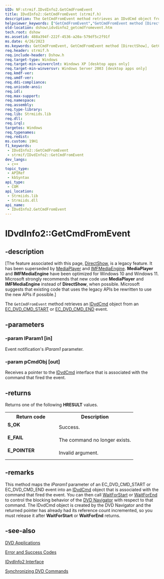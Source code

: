```yaml
---
UID: NF:strmif.IDvdInfo2.GetCmdFromEvent
title: IDvdInfo2::GetCmdFromEvent (strmif.h)
description: The GetCmdFromEvent method retrieves an IDvdCmd object from an EC_DVD_CMD_START or EC_DVD_CMD_END event.
helpviewer_keywords: ["GetCmdFromEvent","GetCmdFromEvent method [DirectShow]","GetCmdFromEvent method [DirectShow]","IDvdInfo2 interface","IDvdInfo2 interface [DirectShow]","GetCmdFromEvent method","IDvdInfo2.GetCmdFromEvent","IDvdInfo2::GetCmdFromEvent","IDvdInfo2GetCmdFromEvent","dshow.idvdinfo2_getcmdfromevent","strmif/IDvdInfo2::GetCmdFromEvent"]
old-location: dshow\idvdinfo2_getcmdfromevent.htm
tech.root: dshow
ms.assetid: 488a394f-222f-4536-a20a-579df5c2f91f
ms.date: 4/26/2023
ms.keywords: GetCmdFromEvent, GetCmdFromEvent method [DirectShow], GetCmdFromEvent method [DirectShow],IDvdInfo2 interface, IDvdInfo2 interface [DirectShow],GetCmdFromEvent method, IDvdInfo2.GetCmdFromEvent, IDvdInfo2::GetCmdFromEvent, IDvdInfo2GetCmdFromEvent, dshow.idvdinfo2_getcmdfromevent, strmif/IDvdInfo2::GetCmdFromEvent
req.header: strmif.h
req.include-header: Dshow.h
req.target-type: Windows
req.target-min-winverclnt: Windows XP [desktop apps only]
req.target-min-winversvr: Windows Server 2003 [desktop apps only]
req.kmdf-ver: 
req.umdf-ver: 
req.ddi-compliance: 
req.unicode-ansi: 
req.idl: 
req.max-support: 
req.namespace: 
req.assembly: 
req.type-library: 
req.lib: Strmiids.lib
req.dll: 
req.irql: 
targetos: Windows
req.typenames: 
req.redist: 
ms.custom: 19H1
f1_keywords:
 - IDvdInfo2::GetCmdFromEvent
 - strmif/IDvdInfo2::GetCmdFromEvent
dev_langs:
 - c++
topic_type:
 - APIRef
 - kbSyntax
api_type:
 - COM
api_location:
 - Strmiids.lib
 - Strmiids.dll
api_name:
 - IDvdInfo2.GetCmdFromEvent
---
```


# IDvdInfo2::GetCmdFromEvent


## -description

\[The feature associated with this page, [DirectShow](/windows/win32/directshow/directshow), is a legacy feature. It has been superseded by [MediaPlayer](/uwp/api/Windows.Media.Playback.MediaPlayer) and [IMFMediaEngine](/windows/win32/api/mfmediaengine/nn-mfmediaengine-imfmediaengine). **MediaPlayer** and **IMFMediaEngine** have been optimized for Windows 10 and Windows 11. Microsoft strongly recommends that new code use **MediaPlayer** and **IMFMediaEngine** instead of **DirectShow**, when possible. Microsoft suggests that existing code that uses the legacy APIs be rewritten to use the new APIs if possible.\]

The <code>GetCmdFromEvent</code> method retrieves an <a href="/windows/desktop/api/strmif/nn-strmif-idvdcmd">IDvdCmd</a> object from an <a href="/windows/desktop/DirectShow/ec-dvd-cmd-start">EC_DVD_CMD_START</a> or <a href="/windows/desktop/DirectShow/ec-dvd-cmd-end">EC_DVD_CMD_END</a> event.

## -parameters

### -param lParam1 [in]

Event notification's <i>lParam1</i> parameter.

### -param pCmdObj [out]

Receives a pointer to the  <a href="/windows/desktop/api/strmif/nn-strmif-idvdcmd">IDvdCmd</a> interface that is associated with the command that fired the event.

## -returns

Returns one of the following <b>HRESULT</b> values.

<table>
<tr>
<th>Return code</th>
<th>Description</th>
</tr>
<tr>
<td width="40%">
<dl>
<dt><b>S_OK</b></dt>
</dl>
</td>
<td width="60%">
Success.

</td>
</tr>
<tr>
<td width="40%">
<dl>
<dt><b>E_FAIL</b></dt>
</dl>
</td>
<td width="60%">
The command no longer exists.

</td>
</tr>
<tr>
<td width="40%">
<dl>
<dt><b>E_POINTER</b></dt>
</dl>
</td>
<td width="60%">
Invalid argument.

</td>
</tr>
</table>

## -remarks

This method maps the <i>lParam1</i> parameter of an EC_DVD_CMD_START or EC_DVD_CMD_END event into an <a href="/windows/desktop/api/strmif/nn-strmif-idvdcmd">IDvdCmd</a> object that is associated with the command that fired the event. You can then call <a href="/windows/desktop/api/strmif/nf-strmif-idvdcmd-waitforstart">WaitForStart</a> or <a href="/windows/desktop/api/strmif/nf-strmif-idvdcmd-waitforend">WaitForEnd</a> to control the blocking behavior of the <a href="/windows/desktop/DirectShow/dvd-navigator-filter">DVD Navigator</a> with respect to that command. The IDvdCmd object is created by the DVD Navigator and the returned pointer has already had its reference count incremented, so you must release it after <b>WaitForStart</b> or <b>WaitForEnd</b> returns.

## -see-also

<a href="/windows/desktop/DirectShow/dvd-applications">DVD Applications</a>



<a href="/windows/desktop/DirectShow/error-and-success-codes">Error and Success Codes</a>



<a href="/windows/desktop/api/strmif/nn-strmif-idvdinfo2">IDvdInfo2 Interface</a>



<a href="/windows/desktop/DirectShow/synchronizing-dvd-commands">Synchronizing DVD Commands</a>